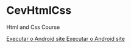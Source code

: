 # CevHtmlCss
 Html and Css Course


<a href='https://bbras81.github.io/CevHtmlCss/Exercicios/d10/'>Executar o Android site </a>
<a href='https://bbras81.github.io/CevHtmlCss/modulo4/ex26/mq2'>Executar o Android site </a>
